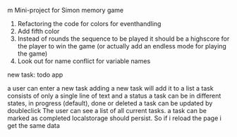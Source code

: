 m Mini-project for Simon memory game

1. Refactoring the code for colors for eventhandling
2. Add fifth color
3. Instead of rounds the sequence to be played it should be a highscore for the player to win the game (or actually add an endless mode for playing the game)
4. Look out for name conflict for variable names

new task: todo app

a user can enter a new task
adding a new task will add it to a list
a task consists of only a single line of text and a status
a task can be in different states, in progress (default), done or deleted
a task can be updated by doubleclick
The user can see a list of all current tasks.
a task can be marked as completed
localstorage should persist. So if i reload the page i get the same data
